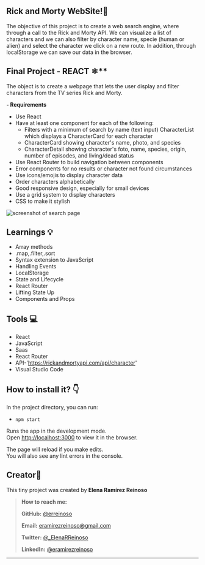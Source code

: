 ## Rick and Morty WebSite!🚀

 The objective of this project is to create a web search engine, where through a call to the Rick and Morty API. 
We can visualize a list of characters and we can also filter by character name, specie (human or alien) and select the character we click on a new route.
In addition, through localStorage we can save our data in the browser.

## Final Project - REACT ⚛️**
The object is to create a webpage that lets the user display and filter characters from the TV series Rick and Morty.

 **- Requirements**
- Use React 
- Have at least one component for each of the following:
   - Filters with a minimum of search by name (text input)
    CharacterList which displays a CharacterCard for each character
   - CharacterCard showing character's name, photo, and species
   - CharacterDetail showing character's foto, name, species, origin, number of episodes, and living/dead status
- Use React Router to build navigation between components
- Error components for no results or character not found circumstances
- Use icons/emojis to display character data
- Order characters alphabetically
- Good responsive design, especially for small devices
- Use a grid system to display characters
- CSS to make it stylish 


![screenshot of search page](https://github.com/.......JPG)

## Learnings 💡
- Array methods
- .map,.filter,.sort
- Syntax extension to JavaScript
- Handling Events
- LocalStorage
- State and Lifecycle
- React Router
- Lifting State Up
- Components and Props


## Tools 💻
- React
- JavaScript
- Saas
- React Router
- API-'https://rickandmortyapi.com/api/character'
- Visual Studio Code


## How to install it? :point_down:

In the project directory, you can run:

-  `npm start`

Runs the app in the development mode.<br />
Open [http://localhost:3000](http://localhost:3000) to view it in the browser.

The page will reload if you make edits.<br />
You will also see any lint errors in the console.


##  Creator👋 
This tiny project was created by **Elena Ramírez Reinoso**

> **How to reach me:**
>
> **GitHub:** [@erreinoso](https://github.com/erreinoso)
>
> **Email:** <eramirezreinoso@gmail.com>
>
> **Twitter:** [@_ElenaRReinoso](https://twitter.com/_ElenaRReinoso)
>
> **LinkedIn:** [@eramirezreinoso](https://www.linkedin.com/in/eramirezreinoso/)

___________________________________

